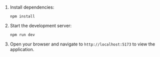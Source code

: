 

1. Install dependencies:
   ```
   npm install
   ```

2. Start the development server:
   ```
   npm run dev
   ```

3. Open your browser and navigate to `http://localhost:5173` to view the application.


